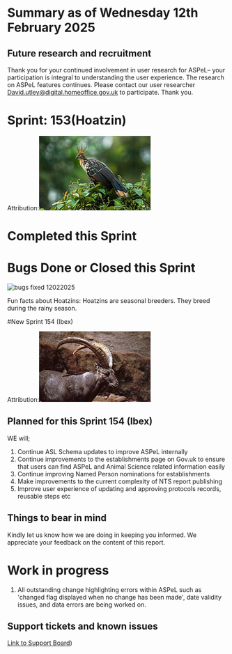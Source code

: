 # Summary as of Wednesday 12th February 2025



## Future research and recruitment 

Thank you for your continued involvement in user research for ASPeL– your participation is integral to understanding the user experience. The research on ASPeL features continues. Please contact our user researcher David.utley@digital.homeoffice.gov.uk to participate. Thank you.  
 
# Sprint: 153(Hoatzin)









Attribution:![Francesco Veronesi from Italy, CC BY-SA 2.0 <https://creativecommons.org/licenses/by-sa/2.0>, via Wikimedia Commons](graphs/Hoatzin_160125.jpg)


# Completed this Sprint






# Bugs Done or Closed this Sprint
![bugs fixed 12022025]()


 
Fun facts about Hoatzins: Hoatzins are seasonal breeders. They breed during the rainy season.

#New Sprint 154 (Ibex)










Attribution:![T.Voekler, CC BY-SA 3.0 <https://creativecommons.org/licenses/by-sa/3.0>, via Wikimedia Commons](graphs/Ibex.jpg)




## Planned for this Sprint 154 (Ibex)
WE will;
1) Continue ASL Schema updates to improve ASPeL internally
2) Continue improvements to the establishments page on Gov.uk to ensure that users can find ASPeL and Animal Science related information easily  
3) Continue improving Named Person nominations for establishments
5) Make improvements to the current complexity of NTS report publishing
6) Improve user experience of updating and approving protocols records, reusable steps etc
   

   

## Things to bear in mind
Kindly let us know how we are doing in keeping you informed. We appreciate your feedback on the content of this report. 


# Work in progress
1) All outstanding change highlighting errors within ASPeL such as 'changed flag displayed when no change has been made', date validity issues, and data errors are being worked on. 
  

   
 
   
## Support tickets and known issues
[Link to Support Board](https://collaboration.homeoffice.gov.uk/jira/secure/RapidBoard.jspa?rapidView=1717))





  


